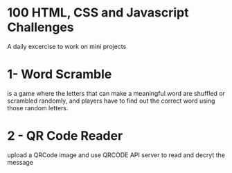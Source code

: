 # 100 HTML, CSS and Javascript Challenges 

A daily excercise to work on mini projects 

# 1- Word Scramble  
is a game where the letters that can make a meaningful word are shuffled or scrambled randomly, and players have to find out the correct word using those random letters.
# 2 - QR Code Reader 
 upload a QRCode image and use QRCODE API server to read and decryt the message 